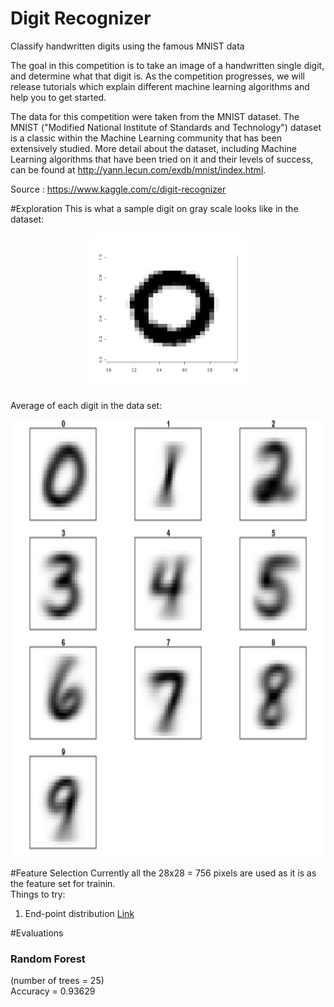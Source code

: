 # Digit Recognizer


Classify handwritten digits using the famous MNIST data

The goal in this competition is to take an image of a handwritten single digit, and determine what that digit is.  As the competition progresses, we will release tutorials which explain different machine learning algorithms and help you to get started.


The data for this competition were taken from the MNIST dataset. The MNIST ("Modified National Institute of Standards and Technology") dataset is a classic within the Machine Learning community that has been extensively studied.  More detail about the dataset, including Machine Learning algorithms that have been tried on it and their levels of success, can be found at http://yann.lecun.com/exdb/mnist/index.html.

Source : https://www.kaggle.com/c/digit-recognizer

#Exploration
This is what a sample digit on gray scale looks like in the dataset:<br/>
<center><img src = "output/sample_digit_0.png" height="250px" width="250px"></center>

Average of each digit in the data set:<br/>
<center><img src = "output/avg_digit.png" height="700px" width="700px"></center>

#Feature Selection
Currently all the 28x28 = 756 pixels are used as it is as the feature set for trainin.<br/>
Things to try:

1. End-point distribution <a href="https://www.kaggle.com/c/digit-recognizer/prospector#72" target="_blank">Link</a>

#Evaluations
<h3>Random Forest</h3>
(number of trees = 25)<br/>
Accuracy = 0.93629
